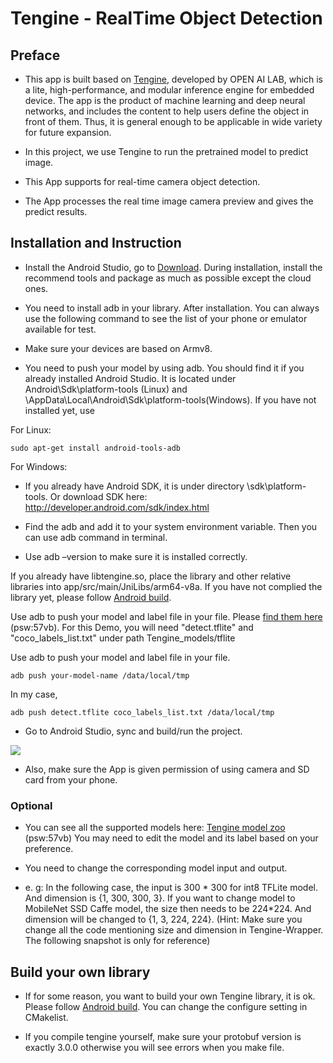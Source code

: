 # Tengine - RealTime Object Detection

## Preface
- This app is built based on [Tengine](https://github.com/OAID), developed by OPEN AI LAB, which is a lite, high-performance, and modular inference engine for embedded device.  The app is the product of machine learning and deep neural networks, and includes the content to help users define the object in front of them. Thus, it is general enough to be applicable in wide variety for future expansion.

- In this project, we use Tengine to run the pretrained model to predict image.

- This App supports for real-time camera object detection. 

- The App processes the real time image camera preview and gives the predict results.


## Installation and Instruction
 

- Install the Android Studio, go to [Download](https://developer.android.google.cn/studio/). During installation, install the recommend tools and package as much as possible except the cloud ones. 

- You need to install adb in your library. After installation. You can always use the following command to see the list of your phone or emulator available for test. 

- Make sure your devices are based on Armv8.
- You need to push your model by using adb. You should find it if you already installed Android Studio. It is located under Android\Sdk\platform-tools (Linux) and \AppData\Local\Android\Sdk\platform-tools(Windows). If you have not installed yet, use

For Linux:
```
sudo apt-get install android-tools-adb
```
For Windows:
- If you already have Android SDK, it is under directory \sdk\platform-tools. Or download SDK here: http://developer.android.com/sdk/index.html 
- Find the adb and add it to your system environment variable. Then you can use adb command in terminal.

- Use adb –version to make sure it is installed correctly.

If you already have libtengine.so, place the library and other relative libraries into app/src/main/JniLibs/arm64-v8a. If you have not complied the library yet, please follow [Android build](https://github.com/OAID/Tengine/blob/master/doc/build_android.md). 

Use adb to push your model and label file in your file. Please [find them here](https://pan.baidu.com/s/1LXZ8vOdyOo50IXS0CUPp8g#list/path=%2F) (psw:57vb). For this Demo, you will need "detect.tflite" and "coco_labels_list.txt" under path Tengine_models/tflite

Use adb to push your model and label file in your file.
```
adb push your-model-name /data/local/tmp
```
In my case,
```
adb push detect.tflite coco_labels_list.txt /data/local/tmp
```
- Go to Android Studio, sync and build/run the project. 
<img src ="https://github.com/OAID/Tengine-app/blob/master/android/classification/app/src/asset/Sync.png">

- Also, make sure the App is given permission of using camera and SD card from your phone.

### Optional
- You can see all the supported models here: [Tengine model zoo](https://pan.baidu.com/s/1LXZ8vOdyOo50IXS0CUPp8g#list/path=%2F) (psw:57vb)
You may need to edit the model and its label based on your preference.
 
 

- You need to change the corresponding model input and output. 
- e. g: In the following case, the input is 300 * 300 for int8 TFLite model. And dimension is {1, 300, 300, 3}. If you want to change model to MobileNet SSD Caffe model, the size then needs to be 224*224. And dimension will be changed to {1, 3, 224, 224}. (Hint: Make sure you change all the code mentioning size and dimension in Tengine-Wrapper. The following snapshot is only for reference)
 

## Build your own library 
- If for some reason, you want to build your own Tengine library, it is ok. Please follow [Android build](https://github.com/OAID/Tengine/blob/master/doc/build_android.md). You can change the configure setting in CMakelist. 

- If you compile tengine yourself, make sure your protobuf version is exactly 3.0.0 otherwise you will see errors when you make file.

